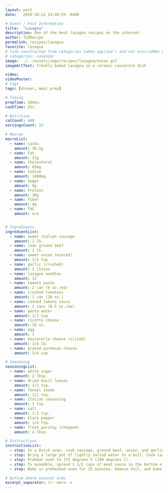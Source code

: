 ```yaml
---
layout: post
date:   2018-10-22 14:46:59 -0400

# Event / Post Information
title:  "Lasagna"
description: One of the best lasagna recipes on the internet.
author: TLDRecipe
permalink: recipes/lasagna
favorite: lasagna
# link constructed from categories (when applied + and not overridden by permalink)
# categories: calendar
image: ../../assets/imgs/recipes/lasagna/onion.gif
imageAltText: freshly baked lasagna in a ceramic casserole dish

video:
videoPoster:
# tags
tags: [dinner, meal prep]

# Timing
prepTime: 20min.
cookTime: 1hr.

# Nutrition
calCount: 448
servingsCount: 12

# Macros
macroList:
  - name: Carbs
    amount: 36.5g
  - name: Fat
    amount: 21g
  - name: Cholesterol
    amount: 82mg
  - name: Sodium
    amount: 1400mg
  - name: Sugar
    amount: 9g
  - name: Protein
    amount: 30g
  - name: Fiber
    amount: 4g
  - name: THC
    amount: n/a


# Ingredients
ingredientList:
  - name: sweet italian sausage
    amount: 1 lb.
  - name: lean ground beef
    amount: 1 lb.
  - name: sweet onion (minced)
    amount: 1/2 Cup
  - name: garlic (crushed)
    amount: 2 cloves
  - name: lasagna noodles
    amount: 12
  - name: tomato paste
    amount: 2 can (6 oz./ea)
  - name: crushed tomatoes
    amount: 1 can (28 oz.)
  - name: canned tomato sauce
    amount: 2 cans (6.5 oz./ea)
  - name: pasta water
    amount: 1/2 Cup
  - name: ricotta cheese
    amount: 16 oz.
  - name: egg
    amount: 1
  - name: mozzarella cheese (sliced)
    amount: 3/4 lb.
  - name: grated parmesan cheese
    amount: 3/4 cup

# Seasoning
seasoningList:
  - name: white sugar
    amount: 2 Tbsp.
  - name: dried basil leaves
    amount: 1/2 tsp.
  - name: fennel seeds
    amount: 1/2 tsp.
  - name: Italian seasoning
    amount: 1 tsp.
  - name: salt
    amount: 1.5 tsp.
  - name: black pepper
    amount: 1/4 Tsp.
  - name: fresh parsley (chopped)
    amount: 4 Tbsp.

# Instructions
instructionList:
  - step: In a Dutch oven, cook sausage, ground beef, onion, and garlic over medium heat until well browned. Stir in crushed tomatoes, tomato paste, tomato sauce, and water. Season with sugar, basil, fennel seeds, Italian seasoning, 1 teaspoon salt, pepper, and 2 tablespoons parsley. Simmer, covered, for about 1 1/2 hours, stirring occasionally.
  - step: Bring a large pot of lightly salted water to a boil. Cook lasagna noodles in boiling water for 8 to 10 minutes. Drain noodles, and rinse with cold water. In a mixing bowl, combine ricotta cheese with egg, remaining parsley, and 1/2 teaspoon salt.
  - step: Preheat oven to 375 degrees F (190 degrees C).
  - step: To assemble, spread 1 1/2 cups of meat sauce in the bottom of a 9x13 inch baking dish. Arrange 6 noodles lengthwise over meat sauce. Spread with one half of the ricotta cheese mixture. Top with a third of mozzarella cheese slices. Spoon 1 1/2 cups meat sauce over mozzarella, and sprinkle with 1/4 cup Parmesan cheese. Repeat layers, and top with remaining mozzarella and Parmesan cheese. Cover with foil - to prevent sticking, either spray foil with cooking spray, or make sure the foil does not touch the cheese.
  - step: Bake in preheated oven for 25 minutes. Remove foil, and bake an additional 25 minutes. Cool for 15 minutes before serving.

# Define where excerpt ends
excerpt_separator: <!--more-->
---
```

